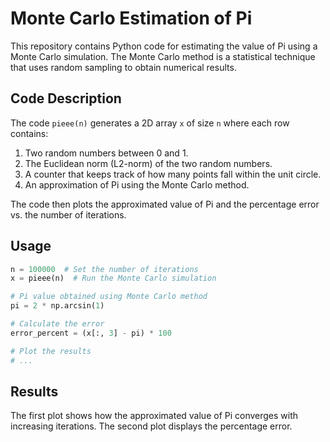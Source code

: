 # Monte Carlo Estimation of Pi

This repository contains Python code for estimating the value of Pi using a Monte Carlo simulation. The Monte Carlo method is a statistical technique that uses random sampling to obtain numerical results.

## Code Description

The code `pieee(n)` generates a 2D array `x` of size `n` where each row contains:

1. Two random numbers between 0 and 1.
2. The Euclidean norm (L2-norm) of the two random numbers.
3. A counter that keeps track of how many points fall within the unit circle.
4. An approximation of Pi using the Monte Carlo method.

The code then plots the approximated value of Pi and the percentage error vs. the number of iterations.

## Usage

```python
n = 100000  # Set the number of iterations
x = pieee(n)  # Run the Monte Carlo simulation

# Pi value obtained using Monte Carlo method
pi = 2 * np.arcsin(1)

# Calculate the error
error_percent = (x[:, 3] - pi) * 100

# Plot the results
# ...
```

## Results

The first plot shows how the approximated value of Pi converges with increasing iterations. The second plot displays the percentage error.

